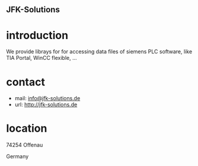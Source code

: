 ## JFK-Solutions

# introduction

We provide librays for for accessing data files of siemens PLC software, like TIA Portal, WinCC flexible, ...

# contact

 - mail: info@jfk-solutions.de
 - url: http://jfk-solutions.de

# location 

74254 Offenau 

Germany


